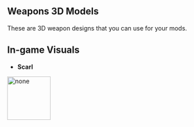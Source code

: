 ## Weapons 3D Models
These are 3D weapon designs that you can use for your mods.
## In-game Visuals
- **Scarl**
<img src="https://iili.io/JTa5j3v.png" alt="none" width="100" height="100">
